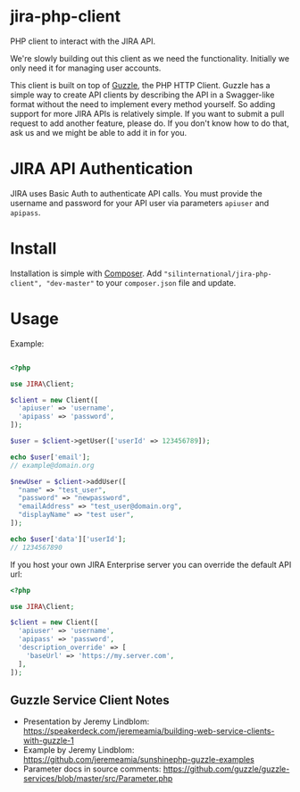 # jira-php-client
PHP client to interact with the JIRA API.

We're slowly building out this client as we need the functionality. Initially we only need it for managing user accounts.

This client is built on top of [Guzzle](http://docs.guzzlephp.org/en/latest/index.html), the PHP HTTP Client.
Guzzle has a simple way to create API clients by describing the API in a Swagger-like format without the need to implement 
every method yourself. So adding support for more JIRA APIs is relatively simple. If you want to submit a pull request
to add another feature, please do. If you don't know how to do that, ask us and we might be able to add it in for you.

# JIRA API Authentication #
JIRA uses Basic Auth to authenticate API calls. You must provide the username and password for your API user 
via parameters ```apiuser``` and ```apipass```.

# Install #
Installation is simple with [Composer](https://getcomposer.org/). 
Add ```"silinternational/jira-php-client", "dev-master"``` to your ```composer.json``` file and update.

# Usage #
Example:

```php

<?php

use JIRA\Client;

$client = new Client([
  'apiuser' => 'username',
  'apipass' => 'password',
]);

$user = $client->getUser(['userId' => 123456789]);

echo $user['email'];
// example@domain.org

$newUser = $client->addUser([
  "name" => "test_user",
  "password" => "newpassword",
  "emailAddress" => "test_user@domain.org",
  "displayName" => "test user",
]);

echo $user['data']['userId'];
// 1234567890

```

If you host your own JIRA Enterprise server you can override the default API url:

```php
<?php

use JIRA\Client;

$client = new Client([
  'apiuser' => 'username',
  'apipass' => 'password',
  'description_override' => [
    'baseUrl' => 'https://my.server.com',
  ],
]);

```

## Guzzle Service Client Notes ##
- Presentation by Jeremy Lindblom: https://speakerdeck.com/jeremeamia/building-web-service-clients-with-guzzle-1
- Example by Jeremy Lindblom: https://github.com/jeremeamia/sunshinephp-guzzle-examples
- Parameter docs in source comments: https://github.com/guzzle/guzzle-services/blob/master/src/Parameter.php
